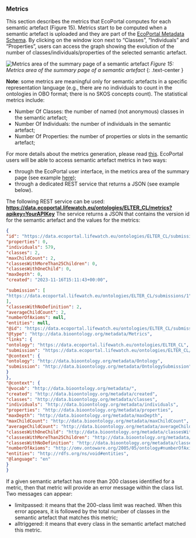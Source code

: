 ### Metrics
This section describes the metrics that EcoPortal computes for each semantic artefact (Figure 15). Metrics start to be computed when a semantic artefact is uploaded and they are part of the [EcoPortal Metadata Schema](). By clicking on the window icon next to “Classes”, “Individuals” and “Properties”, users can access the graph showing the evolution of the number of classes/individuals/properties of the selected semantic artefact.

![Metrics area of the summary page of a semantic artefact]({{site.figures_link}}/{{page.portal}}/Figure15.png)
_Figure 15: Metrics area of the summary page of a semantic artefact_
{: .text-center }


__Note__: some metrics are meaningful only for semantic artefacts in a specific representation language (e.g., there are no individuals to count in the ontologies in OBO format; there is no SKOS concepts count).
The statistical metrics include:
- Number Of Classes: the number of named (not anonymous) classes in the semantic artefact;
- Number Of Individuals: the number of individuals in the semantic artefact;
- Number Of Properties: the number of properties or slots in the semantic artefact;

For more details about the metrics generation, please read [this](https://www.bioontology.org/wiki/Ontology_Metrics). EcoPortal users will be able to access semantic artefact metrics in two ways:
- through the EcoPortal user interface, in the metrics area of the summary page (see example [here](https://ecoportal.lifewatch.eu/ontologies/ELTER_CL/));
- through a dedicated REST service that returns a JSON (see example below).

The following REST service can be used:
__https://data.ecoportal.lifewatch.eu/ontologies/ELTER_CL/metrics?apikey=YourAPIKey__
The service returns a JSON that contains the version id for the semantic artefact and the values for the metrics:

```json
{
"id": "https://data.ecoportal.lifewatch.eu/ontologies/ELTER_CL/submissions/1/metrics",
"properties": 0,
"individuals": 579,
"classes": 2,
"maxChildCount": 2,
"classesWithMoreThan25Children": 0,
"classesWithOneChild": 0,
"maxDepth": 0,
"created": "2023-11-16T15:11:43+00:00",

"submission": [
"https://data.ecoportal.lifewatch.eu/ontologies/ELTER_CL/submissions/1"
],
"classesWithNoDefinition": 2,
"averageChildCount": 2,
"numberOfAxioms": null,
"entities": null,
"@id": "https://data.ecoportal.lifewatch.eu/ontologies/ELTER_CL/submissions/1/metrics",
"@type": "http://data.bioontology.org/metadata/Metrics",
"links": {
"ontology": "https://data.ecoportal.lifewatch.eu/ontologies/ELTER_CL",
"submission": "https://data.ecoportal.lifewatch.eu/ontologies/ELTER_CL/submissions/1",
"@context": {
"ontology": "http://data.bioontology.org/metadata/Ontology",
"submission": "http://data.bioontology.org/metadata/OntologySubmission"
}
},
"@context": {
"@vocab": "http://data.bioontology.org/metadata/",
"created": "http://data.bioontology.org/metadata/created",
"classes": "http://data.bioontology.org/metadata/classes",
"individuals": "http://data.bioontology.org/metadata/individuals",
"properties": "http://data.bioontology.org/metadata/properties",
"maxDepth": "http://data.bioontology.org/metadata/maxDepth",
"maxChildCount": "http://data.bioontology.org/metadata/maxChildCount",
"averageChildCount": "http://data.bioontology.org/metadata/averageChildCount",
"classesWithOneChild": "http://data.bioontology.org/metadata/classesWithOneChild",
"classesWithMoreThan25Children": "http://data.bioontology.org/metadata/classesWithMoreThan25Children",
"classesWithNoDefinition": "http://data.bioontology.org/metadata/classesWithNoDefinition",
"numberOfAxioms": "http://omv.ontoware.org/2005/05/ontology#numberOfAxioms",
"entities": "http://rdfs.org/ns/void#entities",
"@language": "en"
}
}
```

If a given semantic artefact has more than 200 classes identified for a metric, then that metric will provide an error message within the class list. Two messages can appear:
- limitpassed: it means that the 200-class limit was reached. When this error appears, it is followed by the total number of classes in the semantic artefact that matches this metric;
- alltriggered: it means that every class in the semantic artefact matched this metric.
